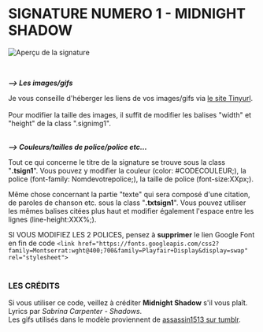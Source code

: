# SIGNATURE NUMERO 1 - MIDNIGHT SHADOW

![Aperçu de la signature](https://i.goopics.net/rxn66u.png)
 


<br/>

**_⟶ Les images/gifs_**

Je vous conseille d'héberger les liens de vos images/gifs via [le site Tinyurl](https://tinyurl.com/app[).
<br/> <br/>
Pour modifier la taille des images, il suffit de modifier les balises "width" et "height" de la class ".signimg1".<br/><br/>

**_⟶ Couleurs/tailles de police/police etc..._**

Tout ce qui concerne le titre de la signature se trouve sous la class "**.tsign1**". Vous pouvez y modifier la couleur (color: #CODECOULEUR;), la police (font-family: Nomdevotrepolice;), la taille de police (font-size:XXpx;).

Même chose concernant la partie "texte" qui sera composé d'une citation, de paroles de chanson etc. sous la class "**.txtsign1**". Vous pouvez utiliser les mêmes balises citées plus haut et modifier également l'espace entre les lignes (line-height:XXX%;).

SI VOUS MODIFIEZ LES 2 POLICES, pensez à **supprimer** le lien Google Font en fin de code `<link href="https://fonts.googleapis.com/css2?family=Montserrat:wght@400;700&family=Playfair+Display&display=swap" rel="stylesheet">`
 <br/><br/>
### LES CRÉDITS

Si vous utiliser ce code, veillez à créditer **Midnight Shadow** s'il vous plaît.
<br/>Lyrics par *Sabrina Carpenter - Shadows*.<br/>
Les gifs utilisés dans le modèle proviennent de [assassin1513 sur tumblr](https://www.tumblr.com/assassin1513/666676472282497024/hello-november-gifs-edits-made-by-me?source=share&ref=_tumblr).
